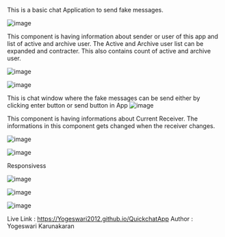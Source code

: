 This is a basic chat Application to send fake messages.

![image](https://user-images.githubusercontent.com/103524207/185794172-2cb1b77f-ab48-4453-93eb-076308e2f2be.png)

This component is having information about sender or user of this app and list of active and archive user. The Active and Archive user list can be expanded and contracter.  This also contains count of active and archive user.

![image](https://user-images.githubusercontent.com/103524207/185794458-d582a6a2-495a-48cf-87e8-791dc2b670ff.png)

![image](https://user-images.githubusercontent.com/103524207/185794899-7c395771-ed65-42fc-8a90-01900324df25.png)


This is chat window where the fake messages can be send either by clicking enter button or send button in App
![image](https://user-images.githubusercontent.com/103524207/185794545-73d6dcfb-748a-485f-ae85-fa2bb3a3ae0a.png)

This component is having informations about Current Receiver. The informations in this component gets changed when the receiver changes.

![image](https://user-images.githubusercontent.com/103524207/185794626-5f354015-fcc5-498a-acca-047845e014c2.png)

![image](https://user-images.githubusercontent.com/103524207/185794665-ef4fad3f-b3b2-4637-a80d-741283a000e1.png)

Responsivess

![image](https://user-images.githubusercontent.com/103524207/185794828-83abba09-1c1c-4dc7-b85c-41467c434460.png)

![image](https://user-images.githubusercontent.com/103524207/185794861-c2eb93a4-783e-4fb8-9166-b9891129bc04.png)

![image](https://user-images.githubusercontent.com/103524207/185794878-0ee43fb6-3f58-43e4-ae5f-8f19a0e0c971.png)


Live Link : https://Yogeswari2012.github.io/QuickchatApp
Author    : Yogeswari Karunakaran
